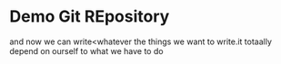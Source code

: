 # Demo Git REpository

and now we can write<whatever the things we want to write.it totaally depend on ourself to what we have to do
